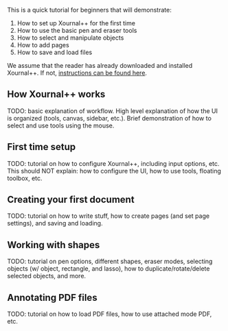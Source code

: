 This is a quick tutorial for beginners that will demonstrate:

1. How to set up Xournal++ for the first time
2. How to use the basic pen and eraser tools
3. How to select and manipulate objects
4. How to add pages
5. How to save and load files

We assume that the reader has already downloaded and installed Xournal++. If
not, [instructions can be found here](../installation/index.md).

## How Xournal++ works

TODO: basic explanation of workflow. High level explanation of how the UI is
organized (tools, canvas, sidebar, etc.). Brief demonstration of how to select
and use tools using the mouse.

## First time setup

TODO: tutorial on how to configure Xournal++, including input options, etc. This
should NOT explain: how to configure the UI, how to use tools, floating toolbox,
etc.

## Creating your first document

TODO: tutorial on how to write stuff, how to create pages (and set page
settings), and saving and loading.

## Working with shapes

TODO: tutorial on pen options, different shapes, eraser modes, selecting objects (w/ object, rectangle, and lasso), how to duplicate/rotate/delete selected objects, and more.

## Annotating PDF files

TODO: tutorial on how to load PDF files, how to use attached mode PDF, etc.
